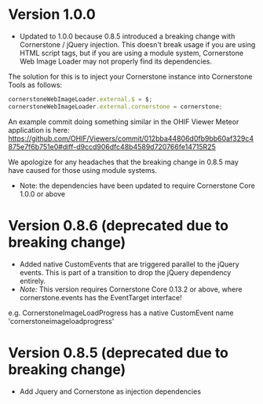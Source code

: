 # Version 1.0.0

- Updated to 1.0.0 because 0.8.5 introduced a breaking change with Cornerstone / jQuery injection. This doesn't break usage if you are using HTML script tags, but if you are using a module system, Cornerstone Web Image Loader may not properly find its dependencies.

The solution for this is to inject your Cornerstone instance into Cornerstone Tools as follows:

````javascript
cornerstoneWebImageLoader.external.$ = $;
cornerstoneWebImageLoader.external.cornerstone = cornerstone;
````

An example commit doing something similar in the OHIF Viewer Meteor application is here: https://github.com/OHIF/Viewers/commit/012bba44806d0fb9bb60af329c4875e7f6b751e0#diff-d9ccd906dfc48b4589d720766fe14715R25

We apologize for any headaches that the breaking change in 0.8.5 may have caused for those using module systems.
- Note: the dependencies have been updated to require Cornerstone Core 1.0.0 or above

# Version 0.8.6 (deprecated due to breaking change)

- Added native CustomEvents that are triggered parallel to the jQuery events. This is part of a transition to drop the jQuery dependency entirely.
- *Note:* This version requires Cornerstone Core 0.13.2 or above, where cornerstone.events has the EventTarget interface!

e.g. CornerstoneImageLoadProgress has a native CustomEvent name 'cornerstoneimageloadprogress'

# Version 0.8.5 (deprecated due to breaking change)

- Add Jquery and Cornerstone as injection dependencies